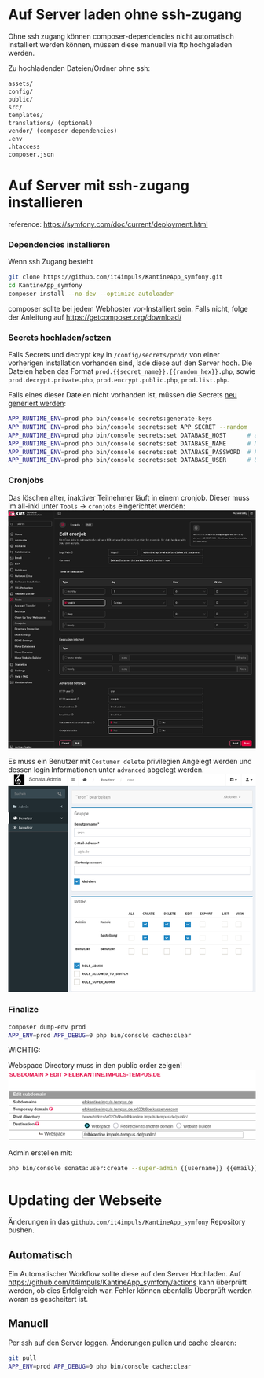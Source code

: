 # Auf Server laden ohne ssh-zugang

Ohne ssh zugang können composer-dependencies nicht automatisch installiert werden können, müssen diese manuell via ftp hochgeladen werden.

Zu hochladenden Dateien/Ordner ohne ssh:
```
assets/
config/
public/
src/
templates/
translations/ (optional)
vendor/ (composer dependencies)
.env
.htaccess
composer.json
```



# Auf Server mit ssh-zugang installieren
reference: https://symfony.com/doc/current/deployment.html

### Dependencies installieren
Wenn ssh Zugang besteht 
```bash
git clone https://github.com/it4impuls/KantineApp_symfony.git
cd KantineApp_symfony
composer install --no-dev --optimize-autoloader
```
composer sollte bei jedem Webhoster vor-Installiert sein. Falls nicht, folge der Anleitung auf https://getcomposer.org/download/


### Secrets hochladen/setzen
Falls Secrets und decrypt key in `/config/secrets/prod/` von einer vorherigen installation vorhanden sind, lade diese auf den Server hoch. Die Dateien haben das Format `prod.{{secret_name}}.{{random_hex}}.php`, sowie `prod.decrypt.private.php`, `prod.encrypt.public.php`, `prod.list.php`.

Falls eines dieser Dateien nicht vorhanden ist, müssen die Secrets [neu generiert werden](https://symfony.com/doc/current/configuration/secrets.html#generate-cryptographic-keys):
```bash
APP_RUNTIME_ENV=prod php bin/console secrets:generate-keys
APP_RUNTIME_ENV=prod php bin/console secrets:set APP_SECRET --random
APP_RUNTIME_ENV=prod php bin/console secrets:set DATABASE_HOST      # addresse zur Datenbank
APP_RUNTIME_ENV=prod php bin/console secrets:set DATABASE_NAME      # Name der Datenbank
APP_RUNTIME_ENV=prod php bin/console secrets:set DATABASE_PASSWORD  # Passwort des Datenbank-Benutzers
APP_RUNTIME_ENV=prod php bin/console secrets:set DATABASE_USER      # Username des Datenbank-Benutzers
```

### Cronjobs
Das löschen alter, inaktiver Teilnehmer läuft in einem cronjob. Dieser muss im all-inkl unter `Tools` -> `cronjobs` eingerichtet werden:
![all-inkl cron](media/cronjob.png)

Es muss ein Benutzer mit `Costumer delete` privilegien Angelegt werden und dessen login Informationen unter `advanced` abgelegt werden.
![cron user](media/cron_user.png)

### Finalize

```bash
composer dump-env prod
APP_ENV=prod APP_DEBUG=0 php bin/console cache:clear
```

WICHTIG:

Webspace Directory muss in den public order zeigen!
![Webspace in All-inkl /elbkantine.impuls-tempus.de/public/](media/subdomain.png)


Admin erstellen mit:
```bash
php bin/console sonata:user:create --super-admin {{username}} {{email}} {{password}}
```


# Updating der Webseite
Änderungen in das `github.com/it4impuls/KantineApp_symfony` Repository pushen.
## Automatisch
Ein Automatischer Workflow sollte diese auf den Server Hochladen.
Auf https://github.com/it4impuls/KantineApp_symfony/actions kann überprüft werden, ob dies Erfolgreich war. Fehler können ebenfalls Überprüft werden woran es gescheitert ist.

## Manuell
Per ssh auf den Server loggen.
Änderungen pullen und cache clearen:
```bash
git pull
APP_ENV=prod APP_DEBUG=0 php bin/console cache:clear
```